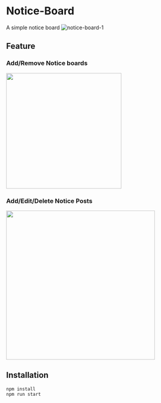 # Notice-Board
A simple notice board
![notice-board-1](https://user-images.githubusercontent.com/32905706/83716583-47879200-a66b-11ea-810c-1538e43db445.PNG)

## Feature
### Add/Remove Notice boards
<img src="https://user-images.githubusercontent.com/32905706/83716829-fd52e080-a66b-11ea-9f66-ca23fbd9aba7.PNG" width="310px">

### Add/Edit/Delete Notice Posts
<img src="https://user-images.githubusercontent.com/32905706/83716834-fdeb7700-a66b-11ea-8316-5dc435b6df1f.PNG" width="400px">

## Installation
```
npm install
npm run start
```

